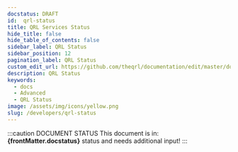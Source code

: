 ```yaml
---
docstatus: DRAFT
id:  qrl-status
title: QRL Services Status
hide_title: false
hide_table_of_contents: false
sidebar_label: QRL Status
sidebar_position: 12
pagination_label: QRL Status
custom_edit_url: https://github.com/theqrl/documentation/edit/master/docs/basics/what-is-qrl.md
description: QRL Status
keywords:
  - docs
  - Advanced
  - QRL Status
image: /assets/img/icons/yellow.png
slug: /developers/qrl-status
---
```


:::caution DOCUMENT STATUS 
<span>This document is in: <b>{frontMatter.docstatus}</b> status and needs additional input!</span>
:::

